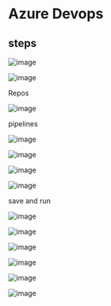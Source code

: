 

# Azure Devops 



## steps








![image](https://user-images.githubusercontent.com/33985509/102000312-8d8e7400-3ce6-11eb-9212-ae9f639142ef.png)


![image](https://user-images.githubusercontent.com/33985509/102000379-186f6e80-3ce7-11eb-9926-59903b316e66.png)


Repos

![image](https://user-images.githubusercontent.com/33985509/102000406-4bb1fd80-3ce7-11eb-962a-030ee97d2a37.png)


pipelines

![image](https://user-images.githubusercontent.com/33985509/102000422-81ef7d00-3ce7-11eb-9a48-d9d2f99516bb.png)


![image](https://user-images.githubusercontent.com/33985509/102000433-a5b2c300-3ce7-11eb-8322-b63bb0c3989f.png)


![image](https://user-images.githubusercontent.com/33985509/102000436-b6fbcf80-3ce7-11eb-964c-0ff24178b8e0.png)


![image](https://user-images.githubusercontent.com/33985509/102000439-bd8a4700-3ce7-11eb-9e3b-411908be927d.png)


save and run

![image](https://user-images.githubusercontent.com/33985509/102000537-b44daa00-3ce8-11eb-84fe-9820c62629fb.png)


![image](https://user-images.githubusercontent.com/33985509/102000573-0ee70600-3ce9-11eb-86e6-20314b84db78.png)


![image](https://user-images.githubusercontent.com/33985509/102000596-4ce42a00-3ce9-11eb-8a09-a5711de0224c.png)



![image](https://user-images.githubusercontent.com/33985509/102000668-122ec180-3cea-11eb-86f4-0dd8de3b7779.png)


![image](https://user-images.githubusercontent.com/33985509/102000694-5de16b00-3cea-11eb-8139-1719d7a09330.png)


![image](https://user-images.githubusercontent.com/33985509/102000721-8bc6af80-3cea-11eb-9ce6-4567ae7f8ece.png)
